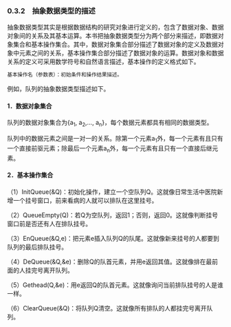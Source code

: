 ### 0.3.2　抽象数据类型的描述

抽象数据类型其实是根据数据结构的研究对象进行定义的，包含了数据对象、数据对象间的关系及其基本运算。本书把抽象数据类型分为两个部分来描述，即数据对象集合和基本操作集合。其中，数据对象集合部分描述了数据对象的定义及数据对象中元素之间的关系，基本操作集合部分描述了数据对象的运算。数据对象和数据关系的定义可采用数学符号和自然语言描述，基本操作的定义格式如下。

```c
基本操作名（参数表）：初始条件和操作结果描述。
```

例如，队列的抽象数据类型描述如下。

#### 1．数据对象集合

队列的数据对象集合为{a<sub class="my_markdown">1</sub>, a<sub>2</sub>,…, a<sub class="my_markdown">n</sub>}，每个数据元素都具有相同的数据类型。

队列中的数据元素之间是一对一的关系。除第一个元素a<sub class="my_markdown">1</sub>外，每一个元素有且只有一个直接前驱元素；除最后一个元素a<sub class="my_markdown">n</sub>外，每一个元素有且只有一个直接后继元素。

#### 2．基本操作集合

（1）InitQueue(&Q)：初始化操作，建立一个空队列Q。这就像日常生活中医院新增一个挂号窗口，前来看病的人就可以排队在这里挂号。

（2）QueueEmpty(Q)：若Q为空队列，返回1；否则，返回0。这就像判断挂号窗口前是否还有人在排队挂号。

（3）EnQueue(&Q,e)：把元素e插入队列Q的队尾。这就像新来挂号的人都要到队列的最后排队挂号。

（4）DeQueue(&Q,&e)：删除Q的队首元素，并用e返回其值。这就像排在最前面的人挂完号离开队列。

（5）Gethead(Q,&e)：用e返回Q的队首元素。这就像询问当前排队挂号的人是谁一样。

（6）ClearQueue(&Q)：将队列Q清空。这就像所有排队的人都挂完号离开队列。

